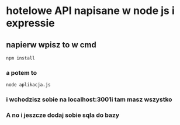 # hotelowe API napisane w node js i expressie


## napierw wpisz to w cmd
```
npm install
```

### a potem to
```
node aplikacja.js
```

### i wchodzisz sobie na localhost:3001i tam masz wszystko
### A no i jeszcze dodaj sobie sqla do bazy
